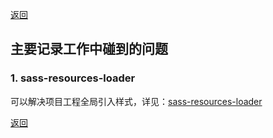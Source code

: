 [返回](../../README.md)

## 主要记录工作中碰到的问题

### 1. sass-resources-loader

可以解决项目工程全局引入样式，详见：[sass-resources-loader](./sass-resources-loader.md)

[返回](../../README.md)
